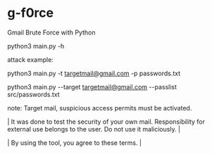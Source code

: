 # g-f0rce
Gmail Brute Force with Python

python3 main.py -h

attack example:

  python3 main.py -t targetmail@gmail.com -p passwords.txt
  
  
  python3 main.py --target targetmail@gmail.com --passlist src/passwords.txt
  
  
note: Target mail, suspicious access permits must be activated.
        
| It was done to test the security of your own mail. Responsibility for external use belongs to the user. Do not use it maliciously. |

| By using the tool, you agree to these terms.                                                                                       |
